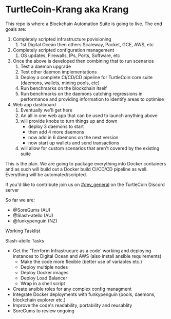 # TurtleCoin-Krang aka Krang

This repo is where a Blockchain Automation Suite is going to live. The end goals are:

1. Completely scripted infrastructure povisioning
   1. 1st Digital Ocean then others Scaleway, Packet, GCE, AWS, etc
2. Completely scripted configuration management
   1. OS updates, Firewalls, IPs, Ports, Software, etc
3. Once the above is developed then combining that to run scenarios
   1. Test a daemon upgrade
   2. Test other daemon implementations
   3. Deploy a complete CI/CD/CD pipeline for TurtleCoin core suite (daemons, wallets, mining pools, etc)
   4. Run benchmarks on the blockchain itself
   5. Run benchmarks on the daemons catching regressions in performance and providing information to identify areas to optimise
4. Web app dashboard 
   1. Eventually we'll get here
   2. An all in one web app that can be used to launch anything above
   3. will provide knobs to turn things up and down
      - deploy 3 daemons to start
      - then add 4 more daemons
      - now add in 6 daemons on the next version
      - now start up wallets and send transactions
   4. will allow for custom scenarios that aren't covered by the existing suite
    
This is the plan. We are going to package everything into Docker containers and as such will build out a Docker build CI/CD/CD pipeline as well. Everything will be automated/scripted.

If you'd like to contribute join us on [#dev_general](https://discord.gg/JutXdZC) on the TurtleCoin Discord server

So far we are:
  + @SoreGums (AU)
  + @Slash-atello (AU)
  + @funkypenguin (NZ)
  
Working Tasklist

Slash-atello Tasks
- Get the 'Terrform Infrastrucure as a code' working and deploying instances to Digital Ocean and AWS (also install ansible requirements)
   - Make the code more flexible (better use of variables etc.)
   - Deploy multiple nodes
   - Deploy Docker images
   - Deploy Load Balancer
   - Wrap in a shell script
- Create ansible roles for any complex config managment
- Integrate Docker deployments with funkypenguin (pools, daemons, blockchain explorer etc.)
- Improve the code's readability, portability and reusablity
- SoreGums to review ongoing
      
